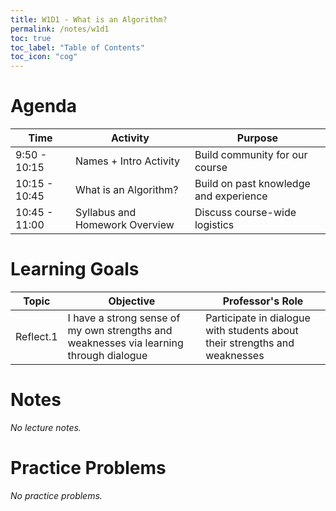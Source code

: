 ```yaml
---
title: W1D1 - What is an Algorithm?
permalink: /notes/w1d1
toc: true
toc_label: "Table of Contents"
toc_icon: "cog"
---
```


# Agenda

Time | Activity | Purpose
---- | ---- | ----
9:50 - 10:15 | Names + Intro Activity | Build community for our course
10:15 - 10:45 | What is an Algorithm? | Build on past knowledge and experience 
10:45 - 11:00 | Syllabus and Homework Overview | Discuss course-wide logistics

# Learning Goals

Topic | Objective | Professor's Role
---- | ---- | ----
Reflect.1 | I have a strong sense of my own strengths and weaknesses via learning through dialogue | Participate in dialogue with students about their strengths and weaknesses

# Notes

_No lecture notes._

# Practice Problems

_No practice problems._